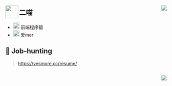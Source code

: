 
### 
<p align='center'>
  
  <img align='left' width='40' src='https://emojis.slackmojis.com/emojis/images/1623215441/44110/cat_pls.gif?1623215441'/> 
  <img style="max-width: 100%;" align='right' src="https://github-readme-stats.vercel.app/api?username=yesmore&show_icons=true&theme=radical" />
</p>  

## 二喵 

- <img width='20' src='https://emojis.slackmojis.com/emojis/images/1588895440/8944/vscode.png?1588895440'/> 前端程序猿
- <img width='20' src='https://emojis.slackmojis.com/emojis/images/1622494560/42377/yay-cat.png?1622494560'/>  爱mer

## 📧 Job-hunting

> <a href='https://yesmore.cc/resume/' target='_blank'>https://yesmore.cc/resume/</a>

## <img align='right' src="https://visitor-badge.glitch.me/badge?page_id=yesmore.yesmore" />
